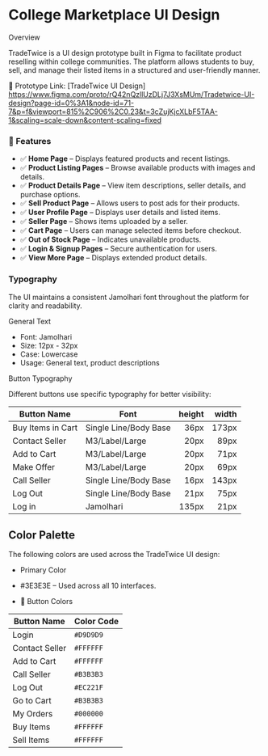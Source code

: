 # College Marketplace UI Design

Overview

TradeTwice is a UI design prototype built in Figma to facilitate product reselling within college communities. The platform allows students to buy, sell, and manage their listed items in a structured and user-friendly manner.

🔗 Prototype Link: 
[TradeTwice UI Design]
https://www.figma.com/proto/rQ42nQzllUzDLj7J3XsMUm/Tradetwice-UI-design?page-id=0%3A1&node-id=71-7&p=f&viewport=815%2C906%2C0.23&t=3cZujKjcXLbF5TAA-1&scaling=scale-down&content-scaling=fixed

### 📌 Features

- ✅ **Home Page** – Displays featured products and recent listings.  
- ✅ **Product Listing Pages** – Browse available products with images and details.  
- ✅ **Product Details Page** – View item descriptions, seller details, and purchase options.  
- ✅ **Sell Product Page** – Allows users to post ads for their products.  
- ✅ **User Profile Page** – Displays user details and listed items.  
- ✅ **Seller Page** – Shows items uploaded by a seller.  
- ✅ **Cart Page** – Users can manage selected items before checkout.  
- ✅ **Out of Stock Page** – Indicates unavailable products.  
- ✅ **Login & Signup Pages** – Secure authentication for users.  
- ✅ **View More Page** – Displays extended product details.  


### Typography

The UI maintains a consistent Jamolhari font throughout the platform for clarity and readability.

General Text

- Font: Jamolhari
- Size: 12px - 32px
- Case: Lowercase
- Usage: General text, product descriptions

Button Typography

Different buttons use specific typography for better visibility:

| Button Name         | Font                   | height  | width |
|---------------------|-----------------------|------:|------:|
| Buy Items in Cart  | Single Line/Body Base  | 36px  | 173px |  
| Contact Seller     | M3/Label/Large         | 20px  |  89px |  
| Add to Cart        | M3/Label/Large         | 20px  |  71px | 
| Make Offer         | M3/Label/Large         | 20px  |  69px | 
| Call Seller        | Single Line/Body Base  | 16px  | 143px |  
| Log Out           | Single Line/Body Base  | 21px  |  75px |  
| Log in            | Jamolhari               | 135px | 21px |

## Color Palette

The following colors are used across the TradeTwice UI design:

- Primary Color
- #3E3E3E – Used across all 10 interfaces.

- 🎨 Button Colors

| Button Name        | Color Code  |
|--------------------|------------|
| Login            | `#D9D9D9`  |
| Contact Seller   | `#FFFFFF`  |
| Add to Cart      | `#FFFFFF`  |
| Call Seller      | `#B3B3B3`  |
| Log Out         | `#EC221F`  |
| Go to Cart      | `#B3B3B3`  |
| My Orders       | `#000000`  |
| Buy Items       | `#FFFFFF`  |
| Sell Items      | `#FFFFFF`


